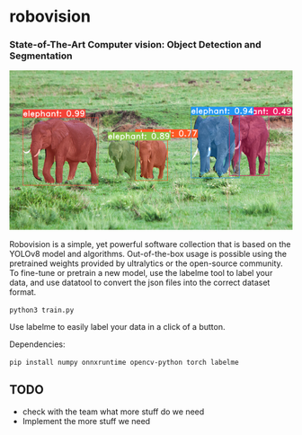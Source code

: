 # robovision
### State-of-The-Art Computer vision: Object Detection and Segmentation
![](assets/example.png)

Robovision is a simple, yet powerful software collection that is based on the YOLOv8 model and algorithms.
Out-of-the-box usage is possible using the pretrained weights provided by ultralytics or the open-source community. 
To fine-tune or pretrain a new model, use the labelme tool to label your data, and use datatool to convert the json files into the correct dataset format.

`python3 train.py`

Use labelme to easily label your data in a click of a button. 

Dependencies:

`pip install numpy onnxruntime opencv-python torch labelme`


## TODO
* check with the team what more stuff do we need
* Implement the more stuff we need
